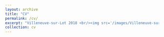 ```yaml
---
layout: archive
title: "CV"
permalink: /cv/
excerpt: "Villeneuve-sur-Lot 2018 <br/><img src='/images/Villeneuve-sur-Lot 2018.jpeg'>"
collection: cv
---
```

